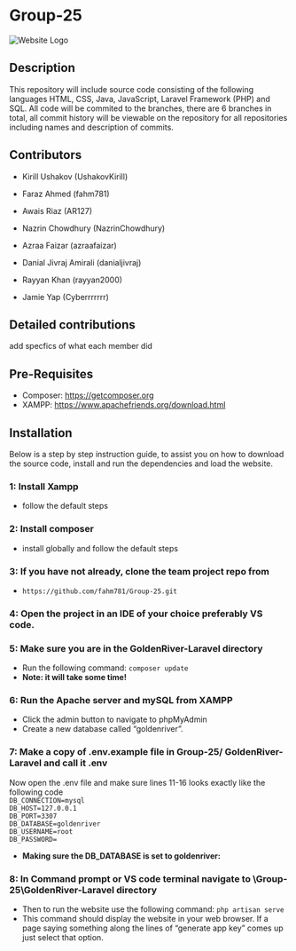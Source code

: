 # Group-25
![Website Logo](./public/images/logo.png)
## Description 
This repository will include source code consisting of the following languages HTML, CSS, Java, JavaScript, Laravel Framework (PHP) and SQL.
All code will be commited to the branches, there are 6 branches in total, all commit history will be viewable on the repository for all repositories including names and description of commits.

## Contributors 
- Kirill Ushakov (UshakovKirill) 

- Faraz Ahmed (fahm781) 

- Awais Riaz (AR127) 

- Nazrin Chowdhury (NazrinChowdhury) 

- Azraa Faizar (azraafaizar) 

- Danial Jivraj Amirali (danialjivraj) 

- Rayyan Khan (rayyan2000)     

- Jamie Yap (Cyberrrrrrr)  

## Detailed contributions 
add specfics of what each member did 

## Pre-Requisites
- Composer: https://getcomposer.org
- XAMPP: https://www.apachefriends.org/download.html
## Installation 
Below is a step by step instruction guide, to assist you on how to download the source code, install and run the dependencies and load the website.
### 1: Install Xampp
- follow the default steps

### 2: Install composer
- install globally and follow the default steps

### 3: If you have not already, clone the team project repo from 
- ```https://github.com/fahm781/Group-25.git```

### 4: Open the project in an IDE of your choice preferably VS code.

### 5: Make sure you are in the GoldenRiver-Laravel directory

- Run the following command: ```composer update```
- <b>Note: it will take some time!</b>
### 6: Run the Apache server and mySQL from XAMPP

- Click the admin button to navigate to phpMyAdmin
- Create a new database called “goldenriver”.
### 7: Make a copy of .env.example file in Group-25/ GoldenRiver-Laravel and call it .env 
Now open the .env file and make sure lines 11-16 looks exactly like the following code  
```DB_CONNECTION=mysql```
<br>
```DB_HOST=127.0.0.1```
<br>
```DB_PORT=3307```
<br>
```DB_DATABASE=goldenriver```
<br>
```DB_USERNAME=root```
<br>
```DB_PASSWORD= ```
- <b>Making sure the DB_DATABASE is set to goldenriver:</b>

### 8: In Command prompt or VS code terminal navigate to \Group-25\GoldenRiver-Laravel directory
- Then to run the website use the following command: ```php artisan serve```
- This command should display the website in your web browser. If a page saying something along the lines of “generate app key” comes up just select that option.
